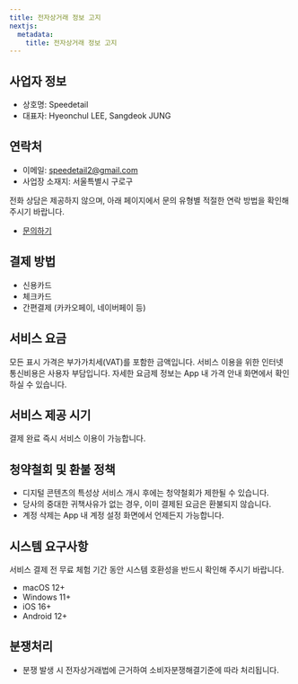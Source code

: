 ```yaml
---
title: 전자상거래 정보 고지
nextjs:
  metadata:
    title: 전자상거래 정보 고지
---
```


## 사업자 정보

- 상호명: Speedetail
- 대표자: Hyeonchul LEE, Sangdeok JUNG
  <!-- - 사업자등록번호: 000-00-00000 -->
  <!-- - 통신판매업신고번호: 제0000-서울강남-0000호 -->

## 연락처

- 이메일: speedetail2@gmail.com
- 사업장 소재지: 서울특별시 구로구
<!-- - 고객센터: +82-10-0000-0000 -->

전화 상담은 제공하지 않으며, 아래 페이지에서 문의 유형별 적절한 연락 방법을 확인해 주시기 바랍니다.

- [문의하기](/contact)

## 결제 방법

- 신용카드
- 체크카드
- 간편결제 (카카오페이, 네이버페이 등)

## 서비스 요금

모든 표시 가격은 부가가치세(VAT)를 포함한 금액입니다.
서비스 이용을 위한 인터넷 통신비용은 사용자 부담입니다.
자세한 요금제 정보는 App 내 가격 안내 화면에서 확인하실 수 있습니다.

## 서비스 제공 시기

결제 완료 즉시 서비스 이용이 가능합니다.

## 청약철회 및 환불 정책

- 디지털 콘텐츠의 특성상 서비스 개시 후에는 청약철회가 제한될 수 있습니다.
- 당사의 중대한 귀책사유가 없는 경우, 이미 결제된 요금은 환불되지 않습니다.
- 계정 삭제는 App 내 계정 설정 화면에서 언제든지 가능합니다.

## 시스템 요구사항

서비스 결제 전 무료 체험 기간 동안 시스템 호환성을 반드시 확인해 주시기 바랍니다.

- macOS 12+
- Windows 11+
- iOS 16+
- Android 12+

## 분쟁처리

- 분쟁 발생 시 전자상거래법에 근거하여 소비자분쟁해결기준에 따라 처리됩니다.

